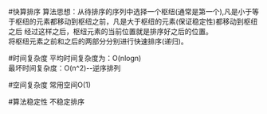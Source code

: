 #快算排序
算法思想：从待排序的序列中选择一个枢纽(通常是第一个),凡是小于等于枢纽的元素都移动到枢纽之前，凡是大于枢纽的元素(保证稳定性)都移动到枢纽之后
经过这样之后，枢纽元素的当前位置就是排序好之后的位置。  
将枢纽元素之前和之后的两部分分别进行快速排序(递归)。

#时间复杂度
平均时间复杂度为：O(nlogn)  
最坏时间复杂度：O(n^2)--逆序排列

#空间复杂度
常用空间O(1)

#算法稳定性
不稳定排序
